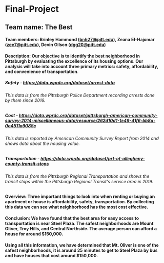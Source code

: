 # Final-Project
## Team name: The Best
#### Team members: Brinley Hammond (bnh27@pitt.edu), Zeana El-Hajomar (zee7@pitt.edu), Devin Gilson (dgg20@pitt.edu)
#### Description: Our objective is to identify the best neighborhood in Pittsburgh by evaluating the excellence of its housing options. Our analysis will take into account three primary metrics: safety, affordability, and convenience of transportation.
##### Safety - https://data.wprdc.org/dataset/arrest-data
###### This data is from the Pittsburgh Police Department recording arrests done by them since 2016.
##### Cost - https://data.wprdc.org/dataset/pittsburgh-american-community-survey-2014-miscellaneous-data/resource/262d10d1-1e49-41f6-bb8a-0c4511a9085c
###### This data is reported by American Community Survey Report from 2014 and shows data about the housing value.
##### Transportation - https://data.wprdc.org/dataset/prt-of-allegheny-county-transit-stops
###### This data is from the Pittsburgh Regional Transportation and shows the transit stops within the Pittsburgh Regional Transit's service area in 2019.
#### Overview: Three important things to look into when renting or buying an apartment or house is affordability, safety, transportation. By collecting this data we can see what neighborhood has the most cost effective.

#### Conclusion: We have found that the best area for easy access to transportation is near Steel Plaza. The safest neighborhoods are Mount Oliver, Troy Hills, and Central Northside. The average person can afford a house for around $150,000.
#### Using all this information, we have determined that Mt. Oliver is one of the safest neighborhoods, it is around 25 minutes to get to Steel Plaza by bus and have houses that cost around $150,000.

